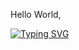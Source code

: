 Hello World,

[![Typing SVG](https://readme-typing-svg.demolab.com?font=Fira+Code&pause=1000&color=F7F7F7&center=true&vCenter=true&multiline=true&width=435&lines=I'm+Sudhanshu+Mukherjee;Your+friendly+neighborhood+Data+Scientist)](https://git.io/typing-svg)
